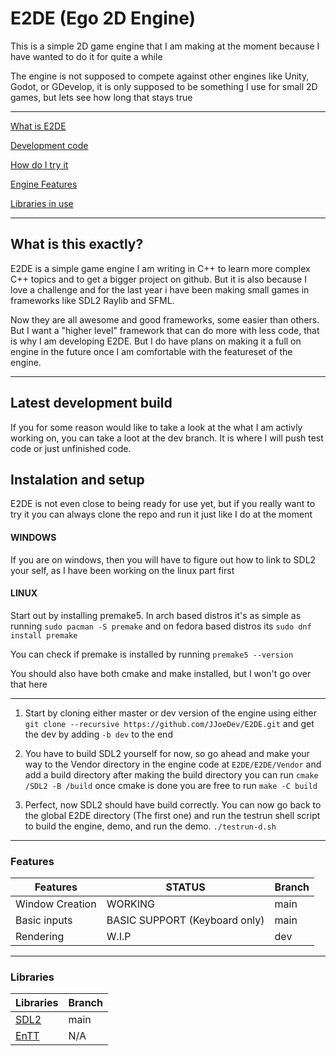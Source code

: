 # E2DE (Ego 2D Engine)

This is a simple 2D game engine that I am making at the moment because I have wanted to do it for quite a while

The engine is not supposed to compete against other engines like Unity, Godot, or GDevelop, it is only supposed to be something I use for small 2D games, but lets see how long that stays true

---

[What is E2DE](#what-is-this-exactly)

[Development code](#latest-development-build)

[How do I try it](#instalation-and-setup)

[Engine Features](#features)

[Libraries in use](#libraries)

---

## What is this exactly?

E2DE is a simple game engine I am writing in C++ to learn more complex C++ topics and to get a bigger project on github. But it is also because I love a challenge and for the last year i have been making small games in frameworks like SDL2 Raylib and SFML.

Now they are all awesome and good frameworks, some easier than others. But I want a "higher level" framework that can do more with less code, that is why I am developing E2DE. But I do have plans on making it a full on engine in the future once I am comfortable with the featureset of the engine.

---

## Latest development build

If you for some reason would like to take a look at the what I am activly working on, you can take a loot at the dev branch. It is where I will push test code or just unfinished code.

## Instalation and setup

E2DE is not even close to being ready for use yet, but if you really want to try it you can always clone the repo and run it just like I do at the moment

#### WINDOWS

If you are on windows, then you will have to figure out how to link to SDL2 your self, as I have been working on the linux part first

#### LINUX

Start out by installing premake5. In arch based distros it's as simple as running ```sudo pacman -S premake``` and on fedora based distros its ```sudo dnf install premake```

You can check if premake is installed by running ```premake5 --version```

You should also have both cmake and make installed, but I won't go over that here

---

1. Start by cloning either master or dev version of the engine using either ```git clone --recursive https://github.com/JJoeDev/E2DE.git``` and get the dev by adding ```-b dev``` to the end

2. You have to build SDL2 yourself for now, so go ahead and make your way to the Vendor directory in the engine code at ```E2DE/E2DE/Vendor``` and add a build directory
after making the build directory you can run ```cmake /SDL2 -B /build``` once cmake is done you are free to run ```make -C build```

3. Perfect, now SDL2 should have build correctly. You can now go back to the global E2DE directory (The first one) and run the testrun shell script to build the engine, demo, and run the demo. 
```./testrun-d.sh```

---

### Features
| Features | STATUS | Branch |
| - | - | - |
| Window Creation | WORKING | main |
| Basic inputs | BASIC SUPPORT (Keyboard only) | main |
| Rendering | W.I.P | dev |

---

### Libraries
| Libraries | Branch |
| - | - |
| [SDL2](https://www.libsdl.org/) | main |
| [EnTT](https://github.com/skypjack/entt) | N/A |